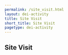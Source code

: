 ```yaml
---
permalink: /site_visit.html
layout: dei-activity
title: Site Visit
short_title: Site Visit
pagetype: dei-activity
---
```


## Site Visit
